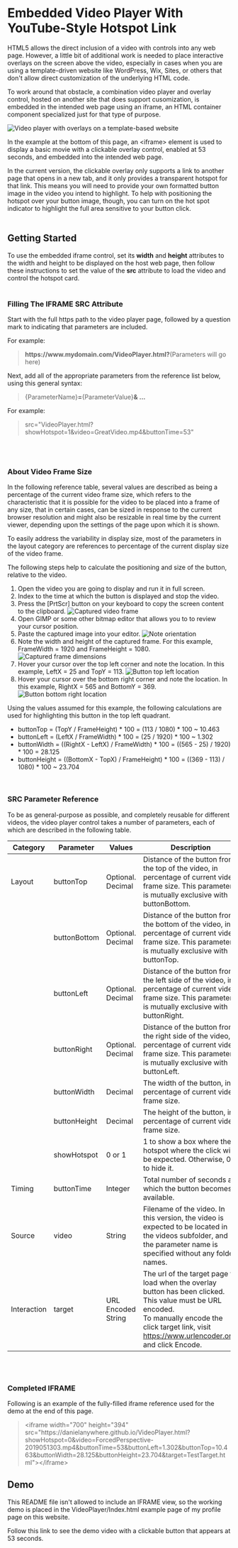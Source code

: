 # Embedded Video Player With YouTube-Style Hotspot Link

HTML5 allows the direct inclusion of a video with controls into any web page. However, a little bit of additional work is needed to place interactive overlays on the screen above the video, especially in cases when you are using a template-driven website like WordPress, Wix, Sites, or others that don't allow direct customization of the underlying HTML code.

To work around that obstacle, a combination video player and overlay control, hosted on another site that does support cusomization, is embedded in the intended web page using an iframe, an HTML container component specialized just for that type of purpose.

![Video player with overlays on a template-based website](images/VideoWithOverlayProcess.png)

In the example at the bottom of this page, an &lt;iframe&gt; element is used to display a basic movie with a clickable overlay control, enabled at 53 seconds, and embedded into the intended web page.

In the current version, the clickable overlay only supports a link to another page that opens in a new tab, and it only provides a transparent hotspot for that link. This means you will need to provide your own formatted button image in the video you intend to highlight. To help with positioning the hotspot over your button image, though, you can turn on the hot spot indicator to highlight the full area sensitive to your button click.
<br /><br />

## Getting Started

To use the embedded iframe control, set its <b>width</b> and <b>height</b> attributes to the width and height to be displayed on the host web page, then follow these instructions to set the value of the <b>src</b> attribute to load the video and control the hotspot card.
<br /><br />

### Filling The IFRAME SRC Attribute
Start with the full https path to the video player page, followed by a question mark to indicating that parameters are included.

For example:
<blockquote>
<b>https://www.mydomain.com/VideoPlayer.html?</b>(Parameters will go here)
</blockquote>

Next, add all of the appropriate parameters from the reference list below, using this general syntax:
<blockquote>
{ParameterName}<b>=</b>{ParameterValue}<b>&amp; ...</b>
</blockquote>

For example:
<blockquote>
src=&quot;VideoPlayer.html?showHotspot=1&amp;video=GreatVideo.mp4&amp;buttonTime=53&quot;
</blockquote>
<br /><br />

### About Video Frame Size
In the following reference table, several values are described as being a percentage of the current video frame size, which refers to the characteristic that it is possible for the video to be placed into a frame of any size, that in certain cases, can be sized in response to the current browser resolution and might also be resizable in real time by the current viewer, depending upon the settings of the page upon which it is shown.

To easily address the variability in display size, most of the parameters in the layout category are references to percentage of the current display size of the video frame.

The following steps help to calculate the positioning and size of the button, relative to the video.

 1. Open the video you are going to display and run it in full screen.
 2. Index to the time at which the button is displayed and stop the video.
 3. Press the \[PrtScr\] button on your keyboard to copy the screen content to the clipboard.
 ![Captured video frame](images/MeasureStep01-Capture.png)
 4. Open GIMP or some other bitmap editor that allows you to to review your cursor position.
 5. Paste the captured image into your editor.
 ![Note orientation](images/MeasureStep05-Observe.png)
 6. Note the width and height of the captured frame. For this example, FrameWidth = 1920 and FrameHeight = 1080.
 ![Captured frame dimensions](images/MeasureStep06-Dimension.png)
 7. Hover your cursor over the top left corner and note the location. In this example, LeftX = 25 and TopY = 113.
 ![Button top left location](images/MeasureStep07-TopLeft.png)
 8. Hover your cursor over the bottom right corner and note the location. In this example, RightX = 565 and BottomY = 369.
 ![Button bottom right location](images/MeasureStep08-BottomRight.png)

Using the values assumed for this example, the following calculations are used for highlighting this button in the top left quadrant.
 - buttonTop = (TopY / FrameHeight) * 100 = (113 / 1080) * 100 ~ 10.463
 - buttonLeft = (LeftX / FrameWidth) * 100 = (25 / 1920) * 100 ~ 1.302
 - buttonWidth = ((RightX - LeftX) / FrameWidth) * 100 = ((565 - 25) / 1920) * 100 = 28.125
 - buttonHeight = ((BottomX - TopX) / FrameHeight) * 100 = ((369 - 113) / 1080) * 100 ~ 23.704
<br />

### SRC Parameter Reference
To be as general-purpose as possible, and completely reusable for different videos, the video player control takes a number of parameters, each of which are described in the following table.

| Category | Parameter | Values | Description |
|----------|-----------|--------|-------------|
| Layout | buttonTop | Optional. Decimal | Distance of the button from the top of the video, in percentage of current video frame size. This parameter is mutually exclusive with buttonBottom. |
|   | buttonBottom | Optional. Decimal | Distance of the button from the bottom of the video, in percentage of current video frame size. This parameter is mutually exclusive with buttonTop. |
|   | buttonLeft | Optional. Decimal | Distance of the button from the left side of the video, in percentage of current video frame size. This parameter is mutually exclusive with buttonRight. |
|   | buttonRight | Optional. Decimal | Distance of the button from the right side of the video, in percentage of current video frame size. This parameter is mutually exclusive with buttonLeft. |
|   | buttonWidth | Decimal | The width of the button, in percentage of current video frame size. |
|   | buttonHeight | Decimal | The height of the button, in percentage of current video frame size. |
|   | showHotspot | 0 or 1 | 1 to show a box where the hotspot where the click will be expected. Otherwise, 0 to hide it. |
| Timing | buttonTime | Integer | Total number of seconds at which the button becomes available. |
| Source | video | String | Filename of the video. In this version, the video is expected to be located in the videos subfolder, and the parameter name is specified without any folder names. |
| Interaction | target | URL Encoded String | The url of the target page to load when the overlay button has been clicked. This value must be URL encoded.<br />To manually encode the click target link, visit<br /> https://www.urlencoder.org/ and click Encode. |
<br /><br />

### Completed IFRAME
Following is an example of the fully-filled iframe reference used for the demo at the end of this page.

<blockquote>
&lt;iframe width=&quot;700&quot; height=&quot;394&quot;
src=&quot;https&colon;&sol;&sol;danielanywhere.github.io/VideoPlayer.html?showHotspot=0&amp;video=ForcedPerspective-2019051303.mp4&amp;buttonTime=53&amp;buttonLeft=1.302&amp;buttonTop=10.463&amp;buttonWidth=28.125&amp;buttonHeight=23.704&amp;target=TestTarget.html&quot;&gt;&lt;/iframe&gt;
</blockquote>

## Demo
This README file isn't allowed to include an IFRAME view, so the working demo is placed in the VideoPlayer/Index.html example page of my profile page on this website.

Follow this link to see the demo video with a clickable button that appears at 53 seconds.



